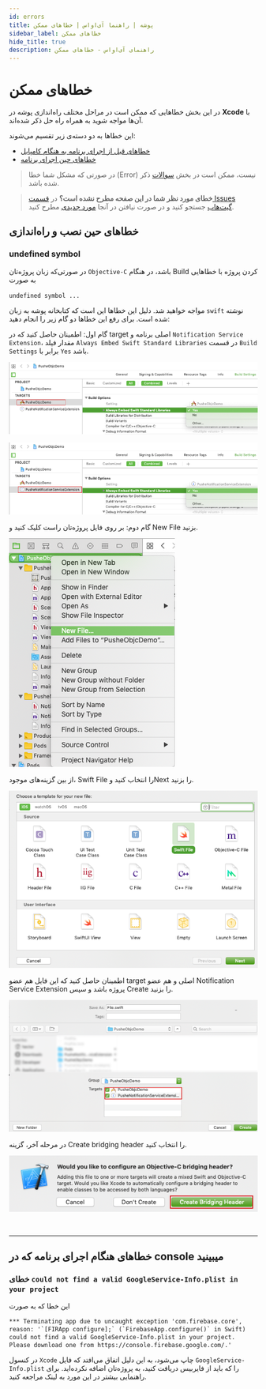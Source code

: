 ```yaml
---
id: errors
title: پوشه | راهنما آی‌اواس | خطاهای ممکن
sidebar_label: خطاهای ممکن
hide_title: true
description: راهنمای آی‌اواس - خطاهای ممکن
---
```


# خطاهای ممکن

در این بخش خطاهایی که ممکن‌ است در مراحل مختلف راه‌اندازی پوشه در **Xcode** با آن‌ها مواجه شوید به همراه راه‌ حل ذکر شده‌اند.

این خطاها به دو دسته‌ی زیر تقسیم می‌شوند:

- [خطاهای قبل از اجرای برنامه به هنگام کامپایل](#%D8%AE%D8%B7%D8%A7%D9%87%D8%A7%DB%8C-%D8%AD%DB%8C%D9%86-%D9%86%D8%B5%D8%A8-%D9%88-%D8%B1%D8%A7%D9%87%D8%A7%D9%86%D8%AF%D8%A7%D8%B2%DB%8C)
- [خطاهای حین اجرای برنامه](#%D8%AE%D8%B7%D8%A7%D9%87%D8%A7%DB%8C-%D9%87%D9%86%DA%AF%D8%A7%D9%85-%D8%A7%D8%AC%D8%B1%D8%A7%DB%8C-%D8%A8%D8%B1%D9%86%D8%A7%D9%85%D9%87-%D8%AF%D8%B1-%D9%84%D8%A7%DA%AF-%D9%88-)

> در صورتی که مشکل شما خطا (Error) نیست، ممکن است در بخش [سوالات](/docs/ios/faq) ذکر شده باشد.



> **خطای مورد نظر شما در این صفحه مطرح نشده است؟** در [قسمت Issues گیت‌هاب](https://github.com/pusheco/xcode-sample/issues?utf8=%E2%9C%93&q=is%3Aissue) جستجو کنید و در صورت نیافتن در آنجا [مورد جدیدی](https://github.com/pusheco/xcode-sample/issues/new) مطرح کنید.


## خطاهای حین نصب‌ و راه‌اندازی

### undefined symbol

در صورتی‌که زبان پروژه‌تان ‍‍`Objective-C` باشد، در هنگام Build کردن پروژه با خطاهایی به صورت <br/>
<div dir='ltr'>

`undefined symbol ...`

</div>

مواجه خواهید شد. دلیل این خطاها این است که کتابخانه پوشه به زبان `swift` نوشته شده است. برای رفع این خطاها دو گام زیر را انجام دهید:

 گام اول: اطمینان حاصل کنید که در target اصلی برنامه و `Notification Service Extension`، مقدار فیلد `Always Embed Swift Standard Libraries` در قسمت `Build Settings` برابر با `Yes` باشد.     

 ![IOS IMAGE](/img/ios/34.Objc.png)


 ![IOS image](/img/ios/35.Objc.png)


 گام دوم: بر روی فایل پروژه‌تان راست کلیک کنید و New File بزنید.

![IOS image](/img/ios/36.Bridging-header.png) 

 از بین گزینه‌های موجود، Swift File را انتخاب کنید وNext را بزنید.     

![IOS image](/img/ios/37.Bridging-header.png)  

 اطمینان حاصل کنید که این فایل هم عضو target اصلی و هم عضو Notification Service Extension پروژه باشد و سپس Create را بزنید.    

 ![IOS image](/img/ios/38.Bridging-header.png)    

 در مرحله آخر، گزینه Create bridging header را انتخاب کنید.    

 ![IOS image](/img/ios/39.Bridging-header.png)

<br />

---

## خطاهای هنگام اجرای برنامه که در console میبینید 

### خطای `could not find a valid GoogleService-Info.plist in your project`

این خطا که به صورت 
```
*** Terminating app due to uncaught exception 'com.firebase.core', reason: '`[FIRApp configure];` (`FirebaseApp.configure()` in Swift) could not find a valid GoogleService-Info.plist in your project. Please download one from https://console.firebase.google.com/.'
```
در کنسول ‍‍`Xcode` چاپ می‌شود، به این دلیل اتفاق می‌افتد که فایل `GoogleService-Info.plist` را که باید از فایربیس دریافت کنید، به پروژه‌تان اضافه نکرده‌اید. برای راهنمایی بیشتر در این مورد به لینک مراجعه کنید.